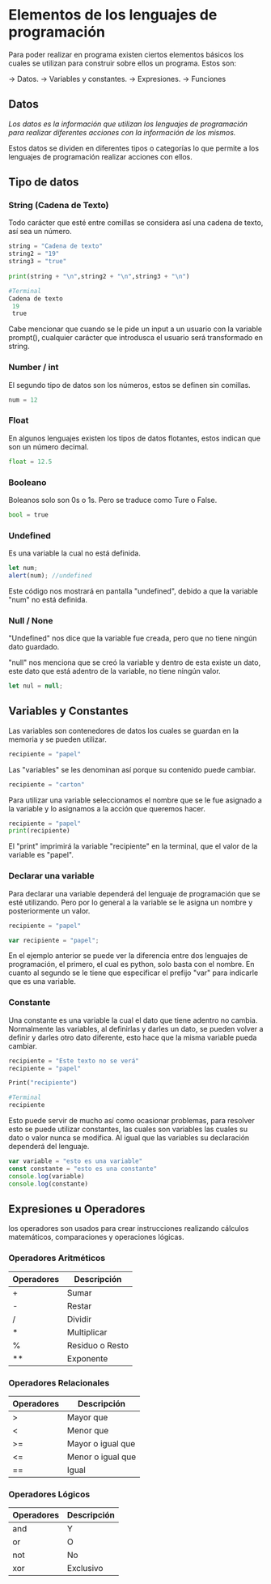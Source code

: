 # Elementos de los lenguajes de programación



Para poder realizar en programa existen ciertos elementos básicos los cuales se utilizan para construir sobre ellos un programa. Estos son:

   → Datos. 
   → Variables y constantes.
   → Expresiones.
   → Funciones



## Datos

*Los datos es la información que utilizan los lenguajes de programación para realizar diferentes acciones con la información de los mismos.*

Estos datos se dividen en diferentes tipos o categorías lo que permite a los lenguajes de programación realizar acciones con ellos.



## Tipo de datos



### String (Cadena de Texto)

Todo carácter que esté entre comillas se considera así una cadena de texto, así sea un número.

```python
string = "Cadena de texto"
string2 = "19"
string3 = "true"
 
print(string + "\n",string2 + "\n",string3 + "\n")  

#Terminal
Cadena de texto
 19
 true
```

Cabe mencionar que cuando se le pide un input a un usuario con la variable prompt(), cualquier carácter que introdusca el usuario será transformado en string.



### Number / int

El segundo tipo de datos son los números, estos se definen sin comillas.

```python
num = 12
```



### Float

En algunos lenguajes existen los tipos de datos flotantes, estos indican que son un número decimal.

```python
float = 12.5
```



### Booleano

Boleanos solo son 0s o 1s. Pero se traduce como Ture o False.

```python
bool = true
```



### Undefined

Es una variable la cual no está definida.

```javascript
let num;
alert(num); //undefined
```

Este código nos mostrará en pantalla "undefined", debido a que la variable "num" no está definida.



### Null / None

"Undefined" nos dice que la variable fue creada, pero que no tiene ningún dato guardado.

"null" nos menciona que se creó la variable y dentro de esta existe un dato, este dato que está adentro de la variable, no tiene ningún valor.

```javascript
let nul = null;
```





## Variables y Constantes

Las variables son contenedores de datos los cuales se guardan en la memoria y se pueden utilizar.

```python
recipiente = "papel"
```

Las "variables" se les denominan así porque su contenido puede cambiar.

```python
recipiente = "carton"
```

Para utilizar una variable seleccionamos el nombre que se le fue asignado a la variable y lo asignamos a la acción que queremos hacer.

```python
recipiente = "papel"
print(recipiente)
```

El "print" imprimirá la variable "recipiente" en la terminal, que el valor de la variable es "papel".



### Declarar una variable

Para declarar una variable dependerá del lenguaje de programación que se esté utilizando. Pero por lo general a la variable se le asigna un nombre y posteriormente un valor.

```python
recipiente = "papel"
```

```javascript
var recipiente = "papel";
```

En el ejemplo anterior se puede ver la diferencia entre dos lenguajes de programación, el primero, el cual es python, solo basta con el nombre. En cuanto al segundo se le tiene que especificar el prefijo "var" para indicarle que es una variable.



### Constante

Una constante es una variable la cual el dato que tiene adentro no cambia. Normalmente las variables, al definirlas y darles un dato, se pueden volver a definir y darles otro dato diferente, esto hace que la misma variable pueda cambiar.

```python
recipiente = "Este texto no se verá"
recipiente = "papel"

Print("recipiente")

#Terminal
recipiente
```



Esto puede servir de mucho así como ocasionar problemas, para resolver esto se puede utilizar constantes, las cuales son variables las cuales su dato o valor nunca se modifica. Al igual que las variables su declaración dependerá del lenguaje.



```javascript
var variable = "esto es una variable"
const constante = "esto es una constante"
console.log(variable)
console.log(constante)
```





## Expresiones u Operadores

los operadores son usados para crear instrucciones realizando cálculos matemáticos, comparaciones y operaciones lógicas.

### Operadores Aritméticos

| Operadores | Descripción     |
| ---------- | --------------- |
| +          | Sumar           |
| -          | Restar          |
| /          | Dividir         |
| *          | Multiplicar     |
| %          | Residuo o Resto |
| **         | Exponente       |



### Operadores Relacionales

| Operadores | Descripción       |
| ---------- | ----------------- |
| >          | Mayor que         |
| <          | Menor que         |
| >=         | Mayor o igual que |
| <=         | Menor o igual que |
| ==         | Igual             |



### Operadores Lógicos

| Operadores | Descripción |
| ---------- | ----------- |
| and        | Y           |
| or         | O           |
| not        | No          |
| xor        | Exclusivo   |

